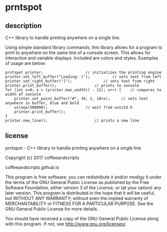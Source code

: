 # prntspot
## description
C++ library to handle printing anywhere on a single line.

Using simple standard library commands, this library allows for a program to print to anywhere on the same line of a console screen. This allows for interactive and variable displays. Included are colors and styles. Examples of usage are below:

~~~
prntspot printer; 					// initializes the printing engine
printer.set_left_buffer("Loading: ["); 			// sets text from left
printer.set_right_buffer("]"); 				// sets text from right
printer.print_buffer(); 				// prints to console
for (int x=0; x < (printer.max_width() - 11); x++) { 	// compares to width of console
	printer.set_point_buffer("#", 34, 1, 10+x); 	// sets text anywhere in buffer, blue and bold
	usleep(500000); 				// wait from unistd.h
	printer.print_buffer();
}
printer.new_line(); 					// prints a new line

~~~

## license
prntspot - C++ library to handle printing anywhere on a single line

Copyright (c) 2017 coffeeandscripts

coffeeandscripts.github.io

This program is free software: you can redistribute it and/or modigy it under the terms of the GNU General Public License as published by the Free Software Foundation, either version 3 of the License, or (at your option) any later version. This program is distributed in the hope that it will be useful, but WITHOUT ANY WARRANTY; without even the implied warranty of MERCHANTABILITY or FITNESS FOR A PARTICULAR PURPOSE. See the GNU General Public License for more details.

You should have received a copy of the GNU General Public License along with this program. If not, see http://www.gnu.org/licenses/.
